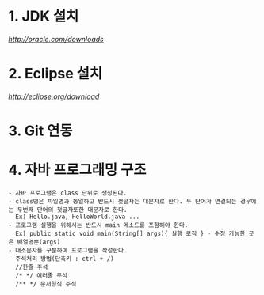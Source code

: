 # 1. JDK 설치
###### http://oracle.com/downloads

# 2. Eclipse 설치
###### http://eclipse.org/download

# 3. Git 연동

# 4. 자바 프로그래밍 구조
	- 자바 프로그램은 class 단위로 생성된다.
	- class명은 파일명과 동일하고 반드시 첫글자는 대문자로 한다. 두 단어가 연결되는 경우에는 두번째 단어의 첫글자또한 대문자로 한다.
	  Ex) Hello.java, HelloWorld.java ...
	- 프로그램 실행을 위해서는 반드시 main 메소드를 포함해야 한다.
	  Ex) public static void main(String[] args){ 실행 로직 } - 수정 가능한 곳은 배열명뿐(args)
	- 대소문자를 구분하여 프로그램을 작성한다.
	- 주석처리 방법(단축키 : ctrl + /)
	  //한줄 주석
	  /* */ 여러줄 주석
	  /** */ 문서형식 주석